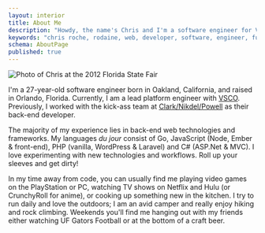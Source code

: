 ```yaml
---
layout: interior
title: About Me
description: "Howdy, the name's Chris and I'm a software engineer for VSCO in Oakland, California. Nice to meet you!"
keywords: "chris roche, rodaine, web, developer, software, engineer, full stack, back end, golang, javascript, php, c#"
schema: AboutPage
published: true
---
```


![Photo of Chris at the 2012 Florida State Fair](https://res.cloudinary.com/rodaine/image/upload/v1366602702/florida_state_fair_hfqsc3.jpg "Undoubtably I was really impressed with this yard of kettle corn…")

I'm a 27-year-old software engineer born in Oakland, California, and raised in Orlando, Florida. Currently, I am a lead platform engineer with [VSCO][vsco]. Previously, I worked with the kick-ass team at [Clark/Nikdel/Powell][cnp] as their back-end developer.

The majority of my experience lies in back-end web technologies and frameworks. My languages _du jour_ consist of Go, JavaScript (Node, Ember &amp; front-end), PHP (vanilla, WordPress &amp; Laravel) and C# (ASP.Net &amp; MVC). I love experimenting with new technologies and workflows. Roll up your sleeves and get dirty!

In my time away from code, you can usually find me playing video games on the PlayStation or PC, watching TV shows on Netflix and Hulu (or CrunchyRoll for anime), or cooking up something new in the kitchen. I try to run daily and love the outdoors; I am an avid camper and really enjoy hiking and rock climbing. Weekends you'll find me hanging out with my friends either watching UF Gators Football or at the bottom of a craft beer.

[vsco]: https://vsco.co/
[cnp]: http://www.clarknikdelpowell.com
